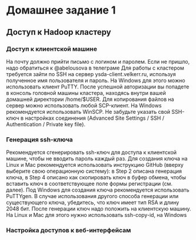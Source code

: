 # Домашнее задание 1
## Доступ к Hadoop кластеру
### Доступ к клиентской машине
На почту должно прийти письмо с логином и паролем. Если не пришло, надо обратиться к @abelousova в телеграме
Для работы с кластером требуется зайти по SSH на сервер ysda-client.velkerr.ru, используя полученное имя пользователя и пароль. На Windows для этого можно использовать клиент PuTTY. 
После успешной авторизации вы попадете в консоль головной машины кластера, находясь внутри вашей домашней директории /home/$USER. 
Для копирования файлов на сервер можно использовать любой SCP-клиент. На Windows рекомендуется использовать WinSCP. Не забудьте указать свой SSH-ключ в настройках соединения (Advanced Site Settings / SSH / Authentication / Private key file).
### Генерация ssh-ключа
Рекомендуется сгенерировать ssh-ключ для доступа к клиентской машине, чтобы не вводить пароль каждый раз.
Для создания ключа на Linux и Mac рекомендуется использовать инструкцию GitHub (вверху выберите свою операционную систему):
в Step 2 описана генерация ключа,
в Step 4 описано как скопировать ключ в буфер обмена, чтобы вставить ключ в соответствующее поле формы регистрации (см. далее).
Под Windows для создания ключа рекомендуется использовать PuTTYgen.
В случае использования другого способа генерации или существующего ключа, убедитесь, что ключ имеет тип RSA и длину 2048 бит.
После генерации ключ надо положить на клиентскую машину. На Linux и Mac для этого нужно использовать ssh-copy-id, на Windows

### Настройка доступов к веб-интерфейсам
